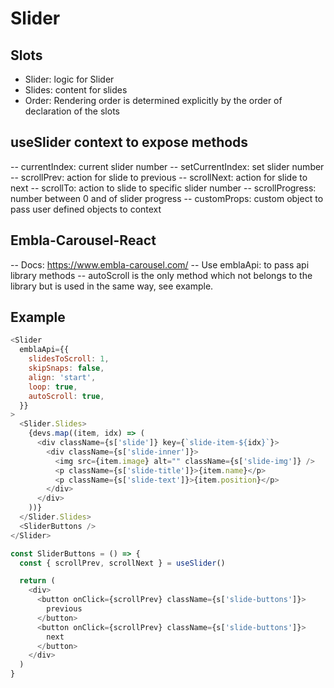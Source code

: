 # Slider

## Slots

- Slider: logic for Slider
- Slides: content for slides
- Order: Rendering order is determined explicitly by the order of declaration of the slots

## useSlider context to expose methods
-- currentIndex: current slider number 
-- setCurrentIndex: set slider number
-- scrollPrev: action for slide to previous
-- scrollNext: action for slide to next
-- scrollTo: action to slide to specific slider number
-- scrollProgress: number between 0 and of slider progress
-- customProps: custom object to pass user defined objects to context

## Embla-Carousel-React

-- Docs: https://www.embla-carousel.com/
-- Use emblaApi: to pass api library methods
-- autoScroll is the only method which not belongs to the library but is used in the same way, see example.

## Example

```javascript
<Slider
  emblaApi={{
    slidesToScroll: 1,
    skipSnaps: false,
    align: 'start',
    loop: true,
    autoScroll: true,
  }}
>
  <Slider.Slides>
    {devs.map((item, idx) => (
      <div className={s['slide']} key={`slide-item-${idx}`}>
        <div className={s['slide-inner']}>
          <img src={item.image} alt="" className={s['slide-img']} />
          <p className={s['slide-title']}>{item.name}</p>
          <p className={s['slide-text']}>{item.position}</p>
        </div>
      </div>
    ))}
  </Slider.Slides>
  <SliderButtons />
</Slider>

const SliderButtons = () => {
  const { scrollPrev, scrollNext } = useSlider()

  return (
    <div>
      <button onClick={scrollPrev} className={s['slide-buttons']}>
        previous
      </button>
      <button onClick={scrollPrev} className={s['slide-buttons']}>
        next
      </button>
    </div>
  )
}
```
